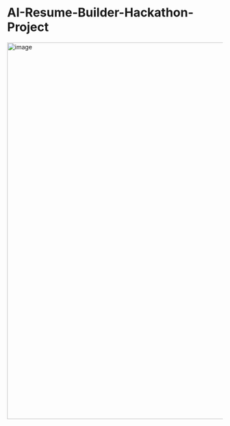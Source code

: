 # AI-Resume-Builder-Hackathon-Project
<img width="1598" height="880" alt="image" src="https://github.com/user-attachments/assets/e290f011-dd14-4da0-bc5e-383cdd2d7ab9" />
